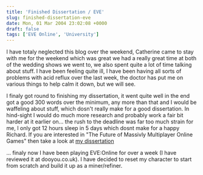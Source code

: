 ```yaml
---
title: 'Finished Dissertation / EVE'
slug: finished-dissertation-eve
date: Mon, 01 Mar 2004 23:02:08 +0000
draft: false
tags: ['EVE Online', 'University']
---
```


I have totaly neglected this blog over the weekend, Catherine came to stay with me for the weekend which was great we had a really great time at both of the wedding shows we went to, we also spent quite a lot of time talking about stuff. I have been feeling quite ill, I have been having all sorts of problems with acid reflux over the last week, the doctor has put me on various things to help calm it down, but we will see. 

I finaly got round to finishing my dissertation, it went quite well in the end got a good 300 words over the minimum, any more than that and I would be waffeling about stuff, which dosn't really make for a good dissertation. In hind-sight I would do much more research and probably work a fair bit harder at it earlier on... the rush to the deadline was far too much strain for me, I only got 12 hours sleep in 5 days which dosnt make for a happy Richard. If you are interested in "The Future of Massivly Multiplayer Online Games" then take a look at [my dissertation](/uploads/2007/08/dissertation.pdf) 

... finaly now I have been playing EVE:Online for over a week (I have reviewed it at dooyou.co.uk). I have decided to reset my character to start from scratch and build it up as a miner/refiner.